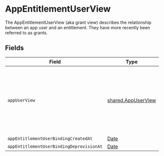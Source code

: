# AppEntitlementUserView

The AppEntitlementUserView (aka grant view) describes the relationship between an app user and an entitlement. They have more recently been referred to as grants.


## Fields

| Field                                                                                                              | Type                                                                                                               | Required                                                                                                           | Description                                                                                                        |
| ------------------------------------------------------------------------------------------------------------------ | ------------------------------------------------------------------------------------------------------------------ | ------------------------------------------------------------------------------------------------------------------ | ------------------------------------------------------------------------------------------------------------------ |
| `appUserView`                                                                                                      | [shared.AppUserView](../../../sdk/models/shared/appuserview.md)                                                    | :heavy_minus_sign:                                                                                                 | The AppUserView contains an app user as well as paths for apps, identity users, and last usage in expanded arrays. |
| `appEntitlementUserBindingCreatedAt`                                                                               | [Date](https://developer.mozilla.org/en-US/docs/Web/JavaScript/Reference/Global_Objects/Date)                      | :heavy_minus_sign:                                                                                                 | N/A                                                                                                                |
| `appEntitlementUserBindingDeprovisionAt`                                                                           | [Date](https://developer.mozilla.org/en-US/docs/Web/JavaScript/Reference/Global_Objects/Date)                      | :heavy_minus_sign:                                                                                                 | N/A                                                                                                                |